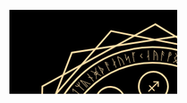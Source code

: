 <svg version="1.1" xmlns="http://www.w3.org/2000/svg" style="background-color:black"><g><animateTransform attributeName="transform" type="rotate" from="0 256 256" to="360 256 256" dur="47.75047984204939s" repeatCount="indefinite"/><polygon points="256,25.599999999999994 455.53225303193466,140.79999999999995 455.5322530319347,371.19999999999993 256,486.4 56.4677469680654,371.2000000000001 56.46774696806534,140.79999999999995 " style="fill:none; stroke:#ffdea7; stroke-width:3; "/><polygon points="334.8014410222341,39.49482017092669 482.89970629401273,215.99145986553924 404.0982652717787,432.49663969461255 177.19855897776594,472.5051798290733 29.10029370598727,296.00854013446076 107.90173472822144,79.50336030538736 " style="fill:none; stroke:#ffdea7; stroke-width:3; "/><polygon points="404.09826527177864,79.50336030538747 482.89970629401273,296.00854013446076 334.80144102223414,472.5051798290733 107.90173472822136,432.49663969461255 29.10029370598724,215.99145986553933 177.19855897776574,39.49482017092677 " style="fill:none; stroke:#ffdea7; stroke-width:3; "/></g><g><animateTransform attributeName="transform" type="rotate" from="0 256 256" to="-360 256 256" dur="344.5688295770024s" repeatCount="indefinite"/><circle cx="256" cy="256" r="189.55564038033793" style="fill:none; stroke:#ffdea7; stroke-width:3; "/><path id="textCircle" stroke="none" fill="none" d="M 256 88.11846805884429 A 167.8815319411557 167.8815319411557 0 0 1 423.8815319411557 256 A 167.8815319411557 167.8815319411557 0 1 1 256 88.11846805884429 Z"/><text style="font-size:19.945281890770417px; fill:#ffdea7; font-family:Segoe UI Symbol; "><textpath href="#textCircle">ᚤᚨᚡᛝᛣᛦᚾᚵᛋᛍᛚᚴᛃᛍᚰᚧᚽᛠᚱᛕᛡᚹᛝᛊᛙᛎᛆᚡᛆᚧᚫᛣᛥᚯᛁᚽᛆᛌᛗᛙᛥᚲᛜᚪᚮᛞᚺᚸᚡᛝᚼᚤᚭᛉᛀᛣᚿᛛᚤᚺᚭᛘᛔᛋᛃᛈᛐᛧᛩᚳᛩᚶᚤᛞᛗᛐᛘᚣᚾᚸᚧᚨᛅᚢᛋᚪᚲᛆᛢᚻᛒᚴᚳᛗᛔᚯᚨᚵᛂᚱᚢᚢᚲᚼᚫᚭᛃᚵᚳᛗ</textpath></text><circle cx="256" cy="256" r="161.56988691161243" style="fill:none; stroke:#ffdea7; stroke-width:3; "/></g><g><animateTransform attributeName="transform" type="rotate" from="0 256 256" to="360 256 256" dur="79.99129252975547s" repeatCount="indefinite"/><polygon points="256,136.69603222163107 276.4808019326202,199.72945915780338 332.6871122743777,164.60785844133488 307.8592109548285,226.05907059526817 373.4914724332564,235.28308340685206 314.9721188203422,266.39837565757176 359.32026686834763,315.6519838891844 294.49131688772195,301.8721651846248 296.8043601588787,368.1090581518131 256,315.8818588094636 215.1956398411213,368.1090581518131 217.50868311227805,301.8721651846248 152.67973313165243,315.6519838891845 197.02788117965784,266.39837565757176 138.50852756674362,235.2830834068521 204.14078904517152,226.05907059526817 179.31288772562232,164.60785844133488 235.51919806737976,199.7294591578034 " style="fill:black; stroke:#ffdea7; stroke-width:3; "/><g transform = "rotate(0 256 256)"><circle cx="256" cy="136.69603222163107" r="26.10893044208226" style="fill:black; stroke:#ffdea7; stroke-width:3; "/><text x="256" y="146.69603222163107" style="font-size:26.10893044208226px; fill:#ffdea7; text-anchor:middle; font-family:Segoe UI Symbol; ">♐</text></g><g transform = "rotate(40 256 256)"><circle cx="256" cy="136.69603222163107" r="26.10893044208226" style="fill:black; stroke:#ffdea7; stroke-width:3; "/><text x="256" y="145.69603222163107" style="font-size:26.10893044208226px; fill:#ffdea7; text-anchor:middle; font-family:Segoe UI Symbol; ">♊</text></g><g transform = "rotate(80 256 256)"><circle cx="256" cy="136.69603222163107" r="26.10893044208226" style="fill:black; stroke:#ffdea7; stroke-width:3; "/><text x="256" y="147.19603222163107" style="font-size:26.10893044208226px; fill:#ffdea7; text-anchor:middle; font-family:Segoe UI Symbol; ">♎</text></g><g transform = "rotate(120 256 256)"><circle cx="256" cy="136.69603222163107" r="26.10893044208226" style="fill:black; stroke:#ffdea7; stroke-width:3; "/><text x="256" y="144.69603222163107" style="font-size:26.10893044208226px; fill:#ffdea7; text-anchor:middle; font-family:Segoe UI Symbol; ">♍</text></g><g transform = "rotate(160 256 256)"><circle cx="256" cy="136.69603222163107" r="26.10893044208226" style="fill:black; stroke:#ffdea7; stroke-width:3; "/><text x="256" y="142.19603222163107" style="font-size:26.10893044208226px; fill:#ffdea7; text-anchor:middle; font-family:Segoe UI Symbol; ">♑</text></g><g transform = "rotate(200 256 256)"><circle cx="256" cy="136.69603222163107" r="26.10893044208226" style="fill:black; stroke:#ffdea7; stroke-width:3; "/><text x="256" y="147.19603222163107" style="font-size:26.10893044208226px; fill:#ffdea7; text-anchor:middle; font-family:Segoe UI Symbol; ">♈</text></g><g transform = "rotate(240 256 256)"><circle cx="256" cy="136.69603222163107" r="26.10893044208226" style="fill:black; stroke:#ffdea7; stroke-width:3; "/><text x="256" y="143.69603222163107" style="font-size:26.10893044208226px; fill:#ffdea7; text-anchor:middle; font-family:Segoe UI Symbol; ">♏</text></g><g transform = "rotate(280 256 256)"><circle cx="256" cy="136.69603222163107" r="26.10893044208226" style="fill:black; stroke:#ffdea7; stroke-width:3; "/><text x="256" y="148.19603222163107" style="font-size:26.10893044208226px; fill:#ffdea7; text-anchor:middle; font-family:Segoe UI Symbol; ">♉</text></g><g transform = "rotate(320 256 256)"><circle cx="256" cy="136.69603222163107" r="26.10893044208226" style="fill:black; stroke:#ffdea7; stroke-width:3; "/><text x="256" y="147.19603222163107" style="font-size:26.10893044208226px; fill:#ffdea7; text-anchor:middle; font-family:Segoe UI Symbol; ">♓</text></g><polygon points="280.8688026863411,187.67352617040532 279.4590852813532,228.04255083697333 318.970018896129,219.64424263944412 291.94140384086967,249.66256077831582 327.6068634306122,268.6262220267232 287.6063400990334,274.2479289642758 302.7380607442711,311.70025180287143 268.48231855951644,290.2948883847108 256,328.71151472111177 243.51768144048353,290.2948883847108 209.26193925572895,311.70025180287143 224.39365990096658,274.2479289642758 184.39313656938782,268.6262220267232 220.0585961591303,249.66256077831582 193.02998110387102,219.64424263944412 232.5409147186468,228.04255083697333 231.13119731365884,187.67352617040535 256,219.5041420714484 " style="fill:black; stroke:#ffdea7; stroke-width:3; "/></g></svg>
